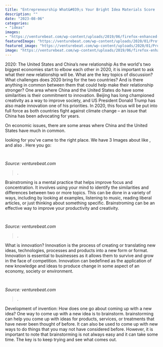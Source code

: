 ```yaml
---
title: "Entrepreneurship What&#039;s Your Bright Idea Materials Score :"
description: ""
date: "2023-08-06"
categories:
- "ideas"
images:
- "https://venturebeat.com/wp-content/uploads/2019/06/firefox-enhanced-tracking-protection-default.jpg"
featuredImage: "https://venturebeat.com/wp-content/uploads/2020/01/Profile.png?w=291"
featured_image: "https://venturebeat.com/wp-content/uploads/2020/01/Profile.png?w=291"
image: "https://venturebeat.com/wp-content/uploads/2019/06/firefox-enhanced-tracking-protection-default.jpg"
---
```



2020: The United States and China’s new relationship
As the world's two biggest economies start to elbow each other in 2020, it is important to ask what their new relationship will be. What are the key topics of discussion? What challenges does 2020 bring for the two countries? And is there anything in common between them that could help make their relationship stronger?
One area where China and the United States do have some similarities is their commitment to innovation. Beijing has long championed creativity as a way to improve society, and US President Donald Trump has also made innovation one of his priorities. In 2020, this focus will be put into full force as both countries fight against climate change – an issue that China has been advocating for years.

On economic issues, there are some areas where China and the United States have much in common.

	

		
looking for  you've came to the right place. We have 3 Images about  like ,  and also . Here you go:
		
    
## 

<img loading=lazy src="https://venturebeat.com/wp-content/uploads/2019/06/firefox-enhanced-tracking-protection-default.jpg" onerror="this.onerror=null;this.src='https://tse1.mm.bing.net/th?id=OIP.WQ9QEy3_R5vCXkdWUbJSZwHaGR&amp;pid=15.1';" alt="">

_Source: venturebeat.com_

>. 

	

Brainstroming is a mental practice that helps improve focus and concentration. It involves using your mind to identify the similarities and differences between two or more topics. This can be done in a variety of ways, including by looking at examples, listening to music, reading liberal articles, or just thinking about something specific. Brainstroming can be an effective way to improve your productivity and creativity.

    
## 

<img loading=lazy src="https://venturebeat.com/wp-content/uploads/2018/07/firefox-rebranding-options1.jpg" onerror="this.onerror=null;this.src='https://tse4.mm.bing.net/th?id=OIP.CDQYa9BsGvu3-P5i6qGv6QHaFj&amp;pid=15.1';" alt="">

_Source: venturebeat.com_

>. 

	

What is innovation?
Innovation is the process of creating or translating new ideas, technologies, processes and products into a new form or format. Innovation is essential to businesses as it allows them to survive and grow in the face of competition. Innovation can bedefined as the application of new knowledge and ideas to produce change in some aspect of an economy, society or environment.

    
## 

<img loading=lazy src="https://venturebeat.com/wp-content/uploads/2020/01/Profile.png?w=291" onerror="this.onerror=null;this.src='https://tse4.mm.bing.net/th?id=OIP.LJoldeBoXQJL64p5Ct2WtQAAAA&amp;pid=15.1';" alt="">

_Source: venturebeat.com_

>. 

	

Development of invention: How does one go about coming up with a new idea?
One way to come up with a new idea is to brainstorm. brainstorming can help you come up with ideas for products, services, or treatments that have never been thought of before. It can also be used to come up with new ways to do things that you may not have considered before. However, it is important to note that brainstorming is not always easy and it can take some time. The key is to keep trying and see what comes out.

